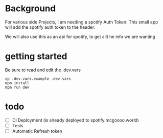 # Background

For various side Projects, I am needing a spotify Auth Token. 
This small app will add the spotify auth token to the header.

We will also use this as an api for spotify, to get allt he info we are wanting


# getting started
Be sure to read and edit the .dev.vars

```
cp .dev.vars.example .dev.vars
npm install
npm run dev
```

# todo
 - [ ] Ci Deployment (is already deployed to spotify.mcgoooo.world)
 - [ ] Tests
 - [ ] Automatic Refresh token
